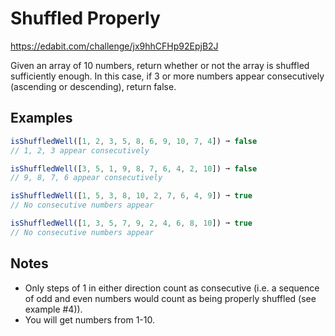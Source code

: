 # Shuffled Properly
https://edabit.com/challenge/jx9hhCFHp92EpjB2J

Given an array of 10 numbers, return whether or not the array is shuffled sufficiently enough. In this case, if 3 or more numbers appear consecutively (ascending or descending), return false.

## Examples
```javascript
isShuffledWell([1, 2, 3, 5, 8, 6, 9, 10, 7, 4]) ➞ false
// 1, 2, 3 appear consecutively

isShuffledWell([3, 5, 1, 9, 8, 7, 6, 4, 2, 10]) ➞ false
// 9, 8, 7, 6 appear consecutively

isShuffledWell([1, 5, 3, 8, 10, 2, 7, 6, 4, 9]) ➞ true
// No consecutive numbers appear

isShuffledWell([1, 3, 5, 7, 9, 2, 4, 6, 8, 10]) ➞ true
// No consecutive numbers appear
````

## Notes
* Only steps of 1 in either direction count as consecutive (i.e. a sequence of odd and even numbers would count as being properly shuffled (see example #4)).
* You will get numbers from 1-10.

